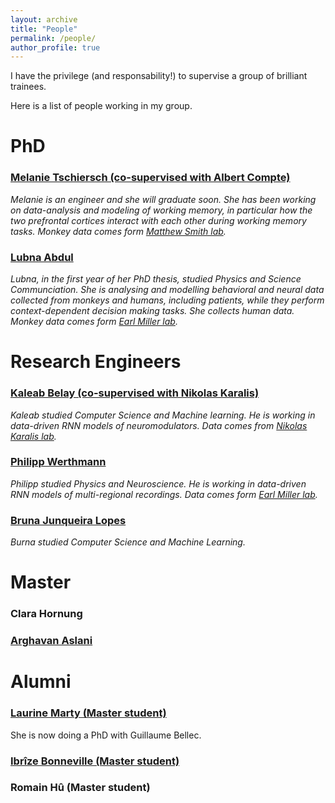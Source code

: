 ```yaml
---
layout: archive
title: "People"
permalink: /people/
author_profile: true
---
```



I have the privilege (and responsability!) to supervise a group of brilliant trainees.

Here is a list of people working in my group.

# PhD
### [Melanie Tschiersch (co-supervised with Albert Compte)](https://braincircuitsbehavior.org/people-posts/melanie-tschiersch-hj27a)
_Melanie is an engineer and she will graduate soon. She has been working on data-analysis and modeling of working memory, in particular how the two prefrontal cortices interact with each other during working memory tasks. Monkey data comes form [Matthew Smith lab](https://www.cmu.edu/bme/People/Faculty/profile/msmith.html)._
### [Lubna Abdul](https://projects.learningplanetinstitute.org/projects/a-cross-species-approach-to-investigate-altern/summary)
_Lubna, in the first year of her PhD thesis, studied Physics and Science Communciation. She is analysing and modelling behavioral and neural data collected from monkeys and humans, including patients, while they perform context-dependent decision making tasks. She collects human data. Monkey data comes form [Earl Miller lab](https://ekmillerlab.mit.edu/earl-miller/)._ 

# Research Engineers
### [Kaleab Belay (co-supervised with Nikolas Karalis)](https://scholar.google.com/citations?user=p5XB7SYAAAAJ&hl=en)
_Kaleab studied Computer Science and Machine learning. He is working in data-driven RNN models of neuromodulators. Data comes from [Nikolas Karalis lab](https://www.neuronaldynamics.eu/team/nikolas)._
### [Philipp Werthmann](https://www.researchgate.net/profile/Philipp-Werthmann)
_Philipp studied Physics and Neuroscience. He is working in data-driven RNN models of multi-regional recordings. Data comes form [Earl Miller lab](https://ekmillerlab.mit.edu/earl-miller/)._
### [Bruna Junqueira Lopes](https://scholar.google.com/citations?user=jEdxv3UAAAAJ&hl=en)
_Burna studied Computer Science and Machine Learning._ 

# Master
### Clara Hornung
### [Arghavan Aslani](https://scholar.google.com/citations?user=G9CAbhIAAAAJ&hl=en) 

# Alumni

### [Laurine Marty (Master student)](https://fr.linkedin.com/in/laurine-marty)
<!-- :_Laurine studies Computer Science and Cognitive Neuroscience. Her thesis was about foundation models, specificaly transformers, of neuroimaging data. Data was form [Michael Pereira](https://neurosciences.univ-grenoble-alpes.fr/en/michael-pereira) lab._  -->

She is now doing a PhD with Guillaume Bellec.

### [Ibrîze Bonneville (Master student)](https://fr.linkedin.com/in/ibr%C3%AEze-bonneville-993a37217)
<!-- _Ibrîze studied Math, Life Sciences and Biomedical Engineering. In her thesis, she used data-driven RNN to model behaivoral data.  Data was form [Gouki Okazawa]([https://neurosciences.univ-grenoble-alpes.fr/en/michael-pereira](https://www.g-okazawa-lab.net/)) lab._-->
### Romain Hû (Master student)
<!--_Romain studied Medicine and Math. He was doing is Master in Math and AI. He got first-hand experience with analysing and modeling single-unit recordings from human patients during working memory tasks. Data came from [Jan Kaminski lab](https://www.jankaminski.com/news)._-->

